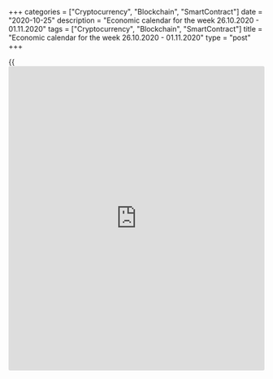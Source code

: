 +++
categories = ["Cryptocurrency", "Blockchain", "SmartContract"]
date = "2020-10-25"
description = "Economic calendar for the week 26.10.2020 - 01.11.2020"
tags = ["Cryptocurrency", "Blockchain", "SmartContract"]
title = "Economic calendar for the week 26.10.2020 - 01.11.2020"
type = "post"
+++

{{<iframe id="large-banner" src="https://www.bounty.group/#slide=27.0" width="100%" height="600" scrolling="no" style="border: 0px solid rgb(216, 221, 230); border-radius: 3px;">}}

2020-10-24

2020-10-25

Economic [calendar](https://www.fintechee.com/web-trader/) for the week 26.10.2020 – 01.11.2020Jana Kane

##  **Review of the main events of the Forex economic [calendar](https://www.fintechee.com/web-trader/) for the
next trading week (26.10.2020 – 01.11.2020)**

 **Trading on key Forex [news](https://www.letsplayfx.com/blog/forex-news-website/): next week we are expecting the publication
of important macro statistics from Australia, the Eurozone, Germany, the
United States, as well as the results of the meetings of the central
banks of Canada, Japan, and the Eurozone.**

The dollar fell last week. American stock indices also lost a little
ground. The DXY dollar index was down about 0.9%, mainly due to the
weakening of the dollar against the euro, pound and yen, whose share in
the DXY index is about 57%, 12%, and 14%, respectively.

The euro and pound remain under pressure from a sharp increase in the
number of coronavirus cases in Europe and the UK, which could result in
new tough quarantine measures that restrict economic activity. The pound
is also affected by the Brexit situation, and the representatives of the
EU and the UK have not yet managed to make progress on the trade deal.

However, the dollar and US stock indices are also under pressure from
the uncertainty of the outcome of the upcoming US presidential election.

The focus of [investor](https://www.fintechee.com/tutorial-for-forex-trading/investor-mode/)s next week will be on the publication of important
macro data from Australia, the Eurozone, Germany, the United States, as
well as the meetings of the central banks of Canada, Japan, and the
Eurozone.

On the night of October 24-25, European countries switch to winter
daylight saving time. In the United States, the clock will be set back 1
hour on November 1.

 **Traders should pay attention to the publication of the following
macro indicators:**

 ***during the coming week, new events may be added to the [calendar](https://www.fintechee.com/web-trader/) and
/ or some scheduled events may be canceled**

 ****** **GMT time**

###  **Monday, October 26**

###  **00:30 AUD Balance of trade**

This indicator measures the ratio of Australia's export and import
volumes. Growth in exports from Australia leads to an increase in the
trade surplus, which has a positive impact on the AUD. The previous
value (August) was AU$ 2.643 billion. A decrease in the trade surplus
may negatively affect the Australian dollar.

###  **Tuesday, October 27**

###  **09:00 EUR Eurozone Bank Lending Survey**

This survey of the state of the bank lending system is carried out by EU
financial experts 4 times a year. The main goal of the survey is to
obtain expanded information on the conditions of bank lending in the
Eurozone. The obtained data are used by the ECB leaders when making
decisions on the bank's monetary [policy](https://www.fintechee.com/policy/). This report may cause increased
volatility in the euro quotes and on the European stock market at the
time of its publication if it contains unexpected conclusions regarding
the [terms](https://www.fintechee.com/terms/) of lending to businesses and households in the Eurozone.

###  **12:30 USD Durable goods orders. Capital goods orders (ex defense
and aviation)**

This indicator reflects the value of orders received by manufacturers of
durable goods and capital goods (capital goods are durable commodities
used to produce durable goods and services), involving large
investments. Commodities produced in the defense and aviation sectors of
the US economy are not included in this indicator. A strong result
strengthens the USD. Previous values ​​of the indicator "durable goods
orders": +0.5% in August, +11.7% in July, +7.7% in June, +15.0% in May,
-18.3% in April , -16.7% in March, +2.0% in February, -0.2% in January.

Previous values ​​of the indicator "capital goods orders ex defense and
aviation": +1.9% in August, +2.5% in July, +4.3% in June, +1.5% in May,
-6, 6% in April, -1.3% in March, -0.6% in February, +0.9% in January.

In theory, the relative growth of the indicator has a positive effect on
the dollar; the market reaction to its negative value may be negative
for the dollar in the short term. Data worse than the previous value
will also negatively affect the dollar quotes.

Forecast for September: +0.7 % (durable goods orders), +0.5% (capital
goods ordersex defense and aviation).

It looks like the indicators are declining again after their recovery in
previous months from a strong fall in March and April, which may
negatively affect the dollar quotes. The slightly better-than-expected
data is also unlikely to have a long-term positive impact on the dollar.

###  **Wednesday, October 28 Октября**

###  **01:30 AUD RBA trimmed mean core inflation index (for the 3rd
quarter). Consumer Price Index (Q3)**

This indicator is published by the RBA and the Australian Bureau of
Statistics. It reflects the dynamics of retail prices of goods and
services included in the consumer basket. The trimmed mean method takes
into account the weighted average kernel, the central 70% of the index
components. Previous index values: -0.1% (+1.2% YoY) in Q2, +0.5% (+1.8%
YoY) in Q1 2020, +0.4% (+1.6% YoY) in Q4, Q3 and Q2 2019. According to
the forecast, it is expected that the value of the indicator for the 3rd
quarter of 2020 will be +0.1% (+1.4% in annual [terms](https://www.fintechee.com/terms/)). If the value of
the indicator coincides with the forecast or turns out to be worse than
it, it is likely to negatively affect the AUD. The data indicate low
inflationary pressures in the country. The growth of the indicator
should have a positive effect on the AUD in the short term.

The Consumer Price Inflation Index (CPI) published by the RBA and the
Australian Bureau of Statistics measures the dynamics of retail prices
for goods and services in Australia. CPI is the most significant
indicator of inflation and changes in consumer preferences. A high value
is positive for the AUD, while a low reading is negative. Previous
values ​​of the indicator: -1.9% (-0.3% in annual [terms](https://www.fintechee.com/terms/)) in the 2nd
quarter, +0.3% (+2.2% in annual [terms](https://www.fintechee.com/terms/)) in the 1st quarter of 2020, +0.7%
(+1.8% YoY) in Q4, +0.5% (+1.7% YoY) in Q3 2019. According to the
forecast, it is expected that the value of the indicator for the 3rd
quarter of 2020 will be at -1.6%. A negative reading is likely to
negatively affect the AUD in the short term. If the value of the
indicator turns out to be worse than the forecast, it will affect the
AUD even more negatively.

###  **14:00 CAD Bank of Canada's decision on interest rate. Bank of
Canada's accompanying statement**

The Bank of Canada will decide on the interest rate. In March, the bank
lowered the rate 3 times to the level of 0.25% to mitigate the economic
damage from the novel coronavirus pandemic.

In the accompanying statement, the central bank of Canada said that the
decision "aims to support the financial system, which plays a central
role in lending to the economy, as well as to create a foundation that
will allow the economy to return to normal." The central bank also said
in a press release that the spread of the coronavirus and the plummeting
global oil prices combined are weighing heavily on Canadians and the
Canadian economy.

In fact, quantitative easing and a significant cut in the interest rate
should contribute to the weakening of the national currency.

The impact of the coronavirus on the Canadian economy and the country's
labor market (unemployment rose to 7.8% in March from 5.6% in February,
while the number of employed fell by 1.01 million people, Statistics
Canada said), as well as weak housing market put pressure on the Bank of
Canada towards further easing of monetary [policy](https://www.fintechee.com/policy/).

However, the Bank of Canada is expected to keep its interest rate at
0.25% at the meeting on Wednesday.

Tough tone of the accompanying statement by the Bank of Canada on rising
inflation and the prospects for further tightening of monetary [policy](https://www.fintechee.com/policy/)
will cause the Canadian dollar to strengthen. If the Bank of Canada
signals the need for a soft monetary [policy](https://www.fintechee.com/policy/), the Canadian currency will
decline.

###  **15:15 CAD Bank of Canada's press conference**

During the press conference, the head of the Bank of Canada Tiff Macklem
will explain the bank's position and assess the current economic
situation in the country. If the tone of his speech is tough on the
monetary [policy](https://www.fintechee.com/policy/) of the Bank of Canada, the Canadian dollar will
strengthen in the foreign exchange market. If Tiff Maclem speaks out for
maintaining a soft monetary [policy](https://www.fintechee.com/policy/), the Canadian currency will decline.
In any case, during his speech, high volatility is expected in the CAD
quotes.

###  **Thurday, October 29**

###  **03:00 JPY Bank of Japan's decision on interest rate. Bank of
Japan's press conference and comments on monetary [policy](https://www.fintechee.com/policy/)**

The Bank of Japan will decide on the interest rate. At the moment, the
interest rate in Japan is in negative territory, amounting to -0.1%.
Most likely, the rate will remain the same. If it is cut and deepens
into negative territory, such a decision will cause a sharp decline in
the yen on the foreign exchange market and an increase in the Japanese
stock market. In any case, during this period of time, a jump in
volatility is expected in trading in the yen and in the Asian financial
market.

Since February 2016, the Bank of Japan has kept the deposit rate at
-0.1%. The target yield for 10-year bonds is currently around 0%. In
2020, the Bank of Japan set an annual target for [ETF](https://www.fixpro.org/post/etf-liquidity/) purchases at 12
trillion yen and expanded its virus-affected business aid program to 110
trillion yen from 75 trillion yen. Under this program, companies can
obtain loans without collateral and at a zero interest rate. The goal of
the program is to support commercial companies whose bankruptcy rates
have skyrocketed in Japan in recent months, including due to the
coronavirus pandemic. The recent accompanying statement from the Bank of
Japan said that the bank's management will continue to "increase the
monetary base until inflation stays above 2%." “We will not hesitate to
take additional mitigation measures if necessary,” the bank also
traditionally said in a statement.

During the press conference, the head of the Bank of Japan Haruhiko
Kuroda will comment on the bank's monetary [policy](https://www.fintechee.com/policy/). The Bank of Japan
continues to adhere to its super-soft monetary [policy](https://www.fintechee.com/policy/). As Kuroda has
stated on several occasions, "it is appropriate for Japan to patiently
continue with its current loose monetary [policy](https://www.fintechee.com/policy/)." Markets usually react
actively to Kuroda's speeches. He will probably touch upon the topic of
monetary [policy](https://www.fintechee.com/policy/) in his speech, which will cause an increase in
volatility not only in trading in the yen, but also throughout the Asian
and world financial markets.

If the bank's management decides that the Japanese economy is stable and
the momentum of inflation towards the 2% target is not diminishing, they
will refrain from changing [policy](https://www.fintechee.com/policy/).

###  **06:00 JPY Bank of Japan's press conference**

During the press conference, the head of the Bank of Japan Haruhiko
Kuroda will comment on the bank's monetary [policy](https://www.fintechee.com/policy/). Despite the bank's
earlier measures to stimulate the Japanese economy, inflation remains
low, production and consumption are falling, which negatively affects
export-oriented Japanese manufacturers. Markets usually react actively
to Kuroda's speeches. If he touches on the topic of monetary [policy](https://www.fintechee.com/policy/) in
his speech, volatility will increase not only in trading in the yen, but
throughout the Asian and global financial markets.

###  **12:30 USD US Annual GDP for 3rd Quarter (preliminary release)**

GDP data is one of the key indicators (along with labor market and
inflation data) for the Fed in [terms](https://www.fintechee.com/terms/) of its monetary [policy](https://www.fintechee.com/policy/). Strong
result strengthens US dollar; weak GDP report negatively affects the US
dollar. In the previous 2nd quarter, GDP declined by -31.4%, after
growing by 2.1% in the 3rd and 4th quarters of 2019.

If the data points to another strong decline in GDP in the 3rd quarter,
the dollar will be under pressure. Positive data on GDP will support the
dollar and US stock indices.

###  **12:45 EUR ECB's decision on rates**

The ECB will publish its decision on the key rate and deposit rate. The
ECB's tough stance on inflation and key interest rates contributes to
the strengthening of the euro, while the soft stance and rate cuts
weaken the euro. In September 2019, the European Central Bank lowered
its key interest rate on deposits by 0.1%, to -0.5% and began buying
bonds worth 20 billion euros a month, renewing the so-called
quantitative easing program.

In a follow-up press conference, former European Central Bank President
Mario Draghi said the balance of risks to the Eurozone's economic
outlook "remains negatively tilted," implying the possibility of
additional stimulus if needed.

The ECB rate cut in September was the first since March 2016, and “until
inflation is in line” with the target, which is just below 2%, the rate
will remain low. Now inflation in the Eurozone is stubbornly holding
around 1%, and the new forecasts of the ECB on rates and the QE program
can be seen as a signal of the inclination to further soften [policy](https://www.fintechee.com/policy/).

After Brexit, escalating trade conflicts and political instability in
the Eurozone are the main threats to the European economy.

Speaking earlier in the European Parliament, Christine Lagarde, who
became the new president of the European Central Bank in November, said
that the ECB's monetary [policy](https://www.fintechee.com/policy/) stimulus continues to have a beneficial
effect on the Eurozone economy. “I agree with the ECB Governing
Council's view that a stimulating monetary [policy](https://www.fintechee.com/policy/) will remain
appropriate over a long period of time,” Lagarde said.

An additional factor that may put pressure on the ECB to further ease
monetary [policy](https://www.fintechee.com/policy/) is the coronavirus. Back in March, the ECB signaled the
possibility of [policy](https://www.fintechee.com/policy/) easing, and the bank's representative admitted
that the bank's management could lower the already negative interest
rates even more.

Probably, following the results of this ECB meeting, the key interest
rate will remain at the same level of 0%. The ECB's rate on deposits for
commercial banks is also likely to remain at -0.5%. At the same time, it
is highly likely that at this meeting the ECB will announce a new
program to stimulate the economy.

###  **13:00 EUR Harmonized Index of Consumer Prices  (HICP) in Germany
(preliminary release)**

This index is published by the EU Statistics Office and is calculated on
the basis of a statistical method agreed upon between all EU countries.
It is an indicator for assessing inflation and is used by the Governing
Council of the ECB to assess the level of price stability. A positive
result strengthens the EUR, a negative one weakens it.

In May, the HICP index (in annual [terms](https://www.fintechee.com/terms/)) increased by +0.5%, in June by
+0.8%, in July - by 0%, in September it decreased by -0.4%. Preliminary
forecast for October: -0.2%. The euro is likely to react negatively to
the publication of this indicator. If the data turn out to be better
than the forecast, the euro may strengthen in the short term. The growth
of the indicator is a positive factor for the euro. The data indicate
that inflationary pressures are still low in Germany. The data worse
than the forecast and the previous value will negatively affect the
euro.

###  **13:30 EUR Press conference of the ECB**

During the press conference, a surge in volatility is possible not only
in the euro quotes, but also in the entire financial market, if the ECB
leaders make an unexpected statement. Similar previous decisions by the
ECB on interest rates and subsequent press conferences have moved the
euro rate by 3-5% in a short time. The ECB leaders will assess the
current economic situation in the Eurozone and comment on the ECB's rate
decision.

The soft tone of the statements will have a negative impact on the euro.
Conversely, the tough tone of the ECB leadership on the central bank's
monetary [policy](https://www.fintechee.com/policy/) will strengthen the euro.

###  **Friday, October 30**

###  **07:00 EUR Retail sales in Germany**

Retail sales is the main indicator of consumer spending in Germany
showing changes in retail sales. A high result strengthens the euro, and
vice versa, a low result weakens it. Forecast: +0.5% (+4.2% y/y) in
October against +3.1% (+3.7% y/y in September, -0.9% (+4.2% y/y) [terms](https://www.fintechee.com/terms/))
in July, -1.6% (+5.9% y/y) in June, +13.9% and +3.8% (y/y) in May.

The data suggests some improvement in sales indicators, but this is
likely to have a strong positive effect on the euro only in the short
term, if any.

###  **09:00 EUR Consumer Price Index. Core CPI (preliminary release).
Eurozone GDP for the 3rd quarter (preliminary estimate)**

Consumer Price Index (CPI) is published by Eurostat and measures the
price change of a selected basket of goods and services over a given
period. The index is a key indicator for assessing inflation and
changing purchasing habits. A positive result strengthens the EUR, a
negative one weakens it. In January, the CPI index increased by 1.4% (in
annual [terms](https://www.fintechee.com/terms/)), in February - by +1.2%, in March - by +0.7%, in April -
by +0.3%, in May - by +0.1%, and in August it fell by -0.2%, which
indicates low inflationary pressure and even a slowdown in inflation.
Forecast for September: +0.2% (annualized). If the data turns out to be
worse than forecast, the euro may fall sharply in the short term. The
data better than the forecast and / or the previous value may strengthen
the euro in the short-term, despite the low value (the target level of
consumer inflation by the ECB is slightly below 2.0%).

Core Consumer Price Index (Core CPI) determines the change in prices of
a selected basket of goods and services for a given period and is a key
indicator for assessing inflation and changes in consumer preferences.
Food and energy have been excluded from this indicator to provide a more
accurate estimate. A high result strengthens the EUR, while a low result
weakens it. In January, Core CPI increased by 1.1% (in annual [terms](https://www.fintechee.com/terms/)), in
February - by +1.2%, in March - by +1.0%, in April and May - by +0.9%,
and in August - by +0.4%. If the data for September turn out to be worse
than the previous value or forecast, it may negatively affect the euro.
If the data turn out to be better than the forecast or the previous
value, the euro is likely to respond with an increase in quotations, but
only in the short term. Inflation in the Eurozone remains low, which is
a negative factor for the euro. Forecast for September: +0.7%.

GDP is considered to be an indicator of the overall health of the
Eurozone economy. A growing trend in GDP is considered positive for the
EUR; a low result weakens the EUR.

Recently, macro data from the Eurozone have been showing a gradual
recovery in the European economy after a sharp decline earlier this
year. However, the decision made by the EU leaders in July on additional
economic support (a package of expenditures for the economic recovery of
the bloc in the amount of 1.8 trillion euros was approved) will help
stabilize the economy of the Eurozone. At the moment, as a result of
quarantine restrictions, restrained spending by companies and consumers,
as well as the collapse of exports, the economy is on the cusp of the
deepest economic downturn since World War II.

The euro reacted positively to this decision. However, economists
forecast that Eurozone GDP will fall by -14.1% in Q3 (-16.9% yoy) after
falling by -11.8% (-14.7% yoy) in the 2nd quarter and a decline of -3.6%
(-3.1% YoY) in the 1st quarter of 2020.

If the data turns out to be even weaker, the euro could fall sharply.
Better-than-forecast data may strengthen the euro in the short term,
although it is still far from the full recovery of the European economy
even to pre-crisis levels (quarterly growth within 0.2% - 0.4%).

## Price chart of EURUSD in real time mode

The content of this article reflects the author’s opinion and does not
necessarily reflect the official position of LiteForex. The material
published on this page is provided for informational purposes only and
should not be considered as the provision of investment advice for the
purposes of Directive 2004/39/EC.

Rate this article:

{{value}}

( {{count}} {{title}} )